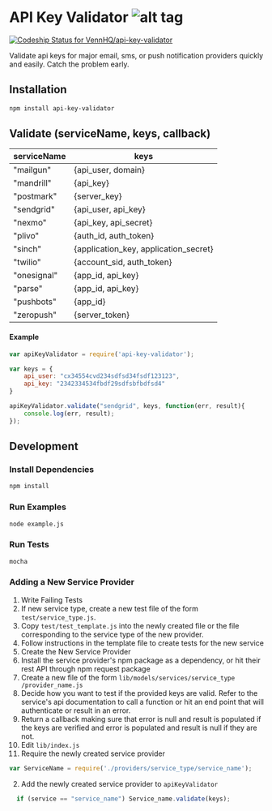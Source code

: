 # API Key Validator ![alt tag](https://cloud.githubusercontent.com/assets/9973419/7895330/484c372e-0655-11e5-946d-0a3204aec6ff.gif)

[ ![Codeship Status for VennHQ/api-key-validator](https://codeship.com/projects/84e0b4a0-e605-0132-9e91-46daeabcd7f9/status?branch=master)](https://codeship.com/projects/82171)


Validate api keys for major email, sms, or push notification providers quickly and easily. Catch the problem early.


## Installation
``` bash
npm install api-key-validator
```

## Validate (serviceName, keys, callback)

|serviceName | keys |
|------------|---------------------------------------|
| "mailgun"  | {api_user, domain}                    |
| "mandrill" | {api_key}                             |
| "postmark" | {server_key}                          |
| "sendgrid" | {api_user, api_key}                   |
| "nexmo"    | {api_key, api_secret}                 |
| "plivo"    | {auth_id, auth_token}                 |
| "sinch"    | {application_key, application_secret} |
| "twilio"   | {account_sid, auth_token}             |
| "onesignal"| {app_id, api_key}                     |
| "parse"    | {app_id, api_key}                     |
| "pushbots" | {app_id}                              |
| "zeropush" | {server_token}                        |


#### Example
``` javascript
var apiKeyValidator = require('api-key-validator');

var keys = {
    api_user: "cx34554cvd234sdfsd34fsdf123123",
    api_key: "2342334534fbdf29sdfsbfbdfsd4"
}

apiKeyValidator.validate("sendgrid", keys, function(err, result){
    console.log(err, result);
});

```

## Development

### Install Dependencies
``` bash
npm install
```

### Run Examples
``` bash
node example.js
```

### Run Tests
``` bash
mocha
```

### Adding a New Service Provider
1. Write Failing Tests
  1. If new service type, create a new test file of the form
		 `test/service_type.js`.
  2. Copy `test/test_template.js` into the newly created file or
	   the file corresponding to the service type of the new provider.
  3. Follow instructions in the template file to create tests for the new
	   service
2. Create the New Service Provider
  1. Install the service provider's npm package as a dependency, or hit their rest API through npm request package
  2. Create a new file of the form `lib/models/services/service_type
	   /provider_name.js`
  3. Decide how you want to test if the provided keys are valid.
		 Refer to the service's api documentation to call a function
		 or hit an end point that will authenticate or result in an error.
  4. Return a callback making sure that error is null and result is
		 populated if the keys are verified and error is populated and result is
		 null if they are not.
3. Edit `lib/index.js`
  1. Require the newly created service provider
  ```js
  var ServiceName = require('./providers/service_type/service_name');
  ```
  2. Add the newly created service provider to `apiKeyValidator`
  ``` javascript
	if (service == "service_name") Service_name.validate(keys);
  ```
